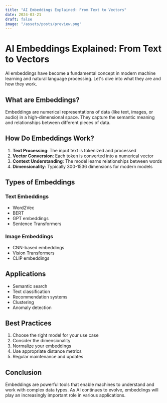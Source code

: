 ```yaml
---
title: "AI Embeddings Explained: From Text to Vectors"
date: 2024-03-21
draft: false
image: "/assets/posts/preview.png"
---
```


# AI Embeddings Explained: From Text to Vectors

AI embeddings have become a fundamental concept in modern machine learning and natural language processing. Let's dive into what they are and how they work.

## What are Embeddings?

Embeddings are numerical representations of data (like text, images, or audio) in a high-dimensional space. They capture the semantic meaning and relationships between different pieces of data.

## How Do Embeddings Work?

1. **Text Processing**: The input text is tokenized and processed
2. **Vector Conversion**: Each token is converted into a numerical vector
3. **Context Understanding**: The model learns relationships between words
4. **Dimensionality**: Typically 300-1536 dimensions for modern models

## Types of Embeddings

### Text Embeddings
- Word2Vec
- BERT
- GPT embeddings
- Sentence Transformers

### Image Embeddings
- CNN-based embeddings
- Vision Transformers
- CLIP embeddings

## Applications

- Semantic search
- Text classification
- Recommendation systems
- Clustering
- Anomaly detection

## Best Practices

1. Choose the right model for your use case
2. Consider the dimensionality
3. Normalize your embeddings
4. Use appropriate distance metrics
5. Regular maintenance and updates

## Conclusion

Embeddings are powerful tools that enable machines to understand and work with complex data types. As AI continues to evolve, embeddings will play an increasingly important role in various applications. 